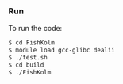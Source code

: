 ### Run

To run the code:
```bash
$ cd FishKolm
$ module load gcc-glibc dealii
$ ./test.sh
$ cd build
$ ./FishKolm
```
